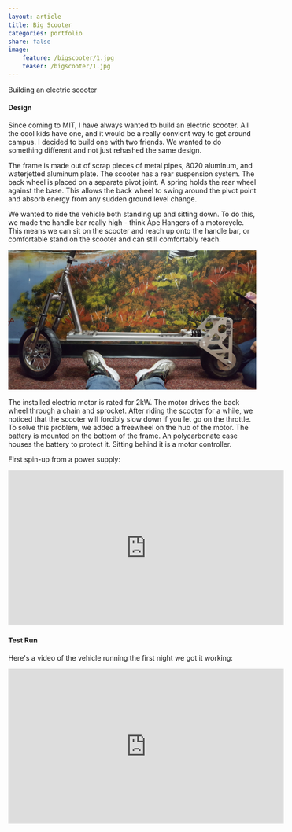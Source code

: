 ```yaml
---
layout: article
title: Big Scooter
categories: portfolio
share: false
image:
    feature: /bigscooter/1.jpg
    teaser: /bigscooter/1.jpg
---
```

Building an electric scooter

#### Design
Since coming to MIT, I have always wanted to build an electric scooter. All the cool kids have one, and it would be a really convient way to get around campus. I decided to build one with two friends. We wanted to do something different and not just rehashed the same design.

The frame is made out of scrap pieces of metal pipes, 8020 aluminum, and waterjetted aluminum plate. The scooter has a rear suspension system. The back wheel is placed on a separate pivot joint. A spring holds the rear wheel against the base. This allows the back wheel to swing around the pivot point and absorb energy from any sudden ground level change.

We wanted to ride the vehicle both standing up and sitting down. To do this, we made the handle bar really high - think Ape Hangers of a motorcycle. This means we can sit on the scooter and reach up onto the handle bar, or comfortable stand on the scooter and can still comfortably reach.

<img width="1604" alt="bridge_1" src="/images/bigscooter/2.jpg">

The installed electric motor is rated for 2kW. The motor drives the back wheel through a chain and sprocket. After riding the scooter for a while, we noticed that the scooter will forcibly slow down if you let go on the throttle. To solve this problem, we added a freewheel on the hub of the motor. The battery is mounted on the bottom of the frame. An polycarbonate case houses the battery to protect it. Sitting behind it is a motor controller. 

First spin-up from a power supply:
<iframe width="560" height="315" src="https://www.youtube.com/embed/v9S8mE3JlUY" frameborder="0" allow="accelerometer; autoplay; encrypted-media; gyroscope; picture-in-picture" allowfullscreen></iframe>


#### Test Run
Here's a video of the vehicle running the first night we got it working:

<iframe width="560" height="315" src="https://www.youtube.com/embed/QriH9PKvfEU" frameborder="0" allow="accelerometer; autoplay; encrypted-media; gyroscope; picture-in-picture" allowfullscreen></iframe>